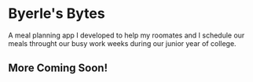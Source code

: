 # Byerle's Bytes

A meal planning app I developed to help my roomates and I schedule our meals throught our busy work weeks during our junior year of college.



## More Coming Soon!


